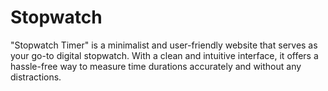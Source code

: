 # Stopwatch
"Stopwatch Timer" is a minimalist and user-friendly website that serves as your go-to digital stopwatch. With a clean and intuitive interface, it offers a hassle-free way to measure time durations accurately and without any distractions.
